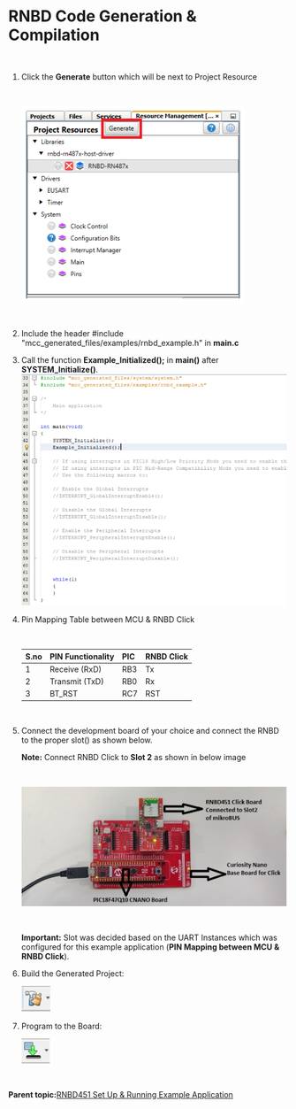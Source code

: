 # RNBD Code Generation & Compilation

<br />

1.  Click the **Generate** button which will be next to Project Resource

    <br />

    ![](GUID-2D18886B-77EB-4E2D-823C-79E1585D3E03-low.png)

    <br />

2.  Include the header \#include "mcc\_generated\_files/examples/rnbd\_example.h" in **main.c**
3.  Call the function **Example\_Initialized\(\);** in **main\(\)** after **SYSTEM\_Initialize\(\)**.![](GUID-F690E78C-B6C8-4EC8-BD6D-4555B1ABAEB6-low.png)
4.  Pin Mapping Table between MCU & RNBD Click

    <br />

    |S.no|PIN Functionality|PIC|RNBD Click|
    |----|-----------------|---|----------|
    |1|Receive \(RxD\)|RB3|Tx|
    |2|Transmit \(TxD\)|RB0|Rx|
    |3|BT\_RST|RC7|RST|

    <br />

5.  Connect the development board of your choice and connect the RNBD to the proper slot\(\) as shown below.

    **Note:** Connect RNBD Click to **Slot 2** as shown in below image

    <br />

    ![](GUID-620507F8-A6DC-4C9A-B05C-DDBAAD42D3CA-low.png)

    <br />

    **Important:** Slot was decided based on the UART Instances which was configured for this example application \(**PIN Mapping between MCU & RNBD Click**\).

6.  Build the Generated Project:

    ![](GUID-C5CABE33-147F-452B-BB41-00CB466BAA8D-low.png)

7.  Program to the Board:

    ![](GUID-ED80E89C-A13D-4B87-AD9A-0D7AE5E580EB-low.png)


<br />

**Parent topic:**[RNBD451 Set Up & Running Example Application](GUID-67A04F29-B099-418B-A3E7-B4781BE8AF34.md)

